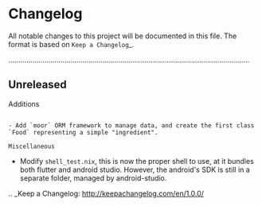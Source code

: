Changelog
=========

All notable changes to this project will be documented in this file.
The format is based on `Keep a Changelog`_.

........................................................................................................................

Unreleased
----------

Additions
~~~~~~~~~

- Add `moor` ORM framework to manage data, and create the first class `Food` representing a simple "ingredient".

Miscellaneous
~~~~~~~~~~~~~

- Modify `shell_test.nix`, this is now the proper shell to use, at it bundles both flutter and android studio.
  However, the android's SDK is still in a separate folder, managed by android-studio.

.. _Keep a Changelog: http://keepachangelog.com/en/1.0.0/

